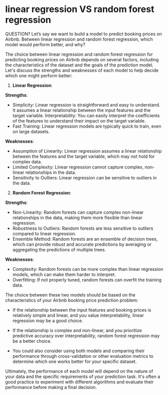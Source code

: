 # linear regression VS random forest regression
QUESTION? Let’s say we want to build a model to predict booking prices on Airbnb. Between linear regression and random forest regression, which model would perform better, and why?

The choice between linear regression and random forest regression for predicting booking prices on Airbnb depends on several factors, including the characteristics of the dataset and the goals of the prediction model. Let's discuss the strengths and weaknesses of each model to help decide which one might perform better:

1. **Linear Regression**:

**Strengths**:   

- Simplicity: Linear regression is straightforward and easy to understand. It assumes a linear relationship between the input features and the target variable.
Interpretability: You can easily interpret the coefficients of the features to understand their impact on the target variable.
- Fast Training: Linear regression models are typically quick to train, even on large datasets.   

**Weaknesses**:    


- Assumption of Linearity: Linear regression assumes a linear relationship between the features and the target variable, which may not hold for complex data.
-  Limited Complexity: Linear regression cannot capture complex, non-linear relationships in the data.
- Sensitivity to Outliers: Linear regression can be sensitive to outliers in the data.   

2. **Random Forest Regression**:

**Strengths**:   

- Non-Linearity: Random forests can capture complex non-linear relationships in the data, making them more flexible than linear regression.
- Robustness to Outliers: Random forests are less sensitive to outliers compared to linear regression.
- Ensemble Method: Random forests are an ensemble of decision trees, which can provide robust and accurate predictions by averaging or aggregating the predictions of multiple trees.   

**Weaknesses**:  

- Complexity: Random forests can be more complex than linear regression models, which can make them harder to interpret.
- Overfitting: If not properly tuned, random forests can overfit the training data. 

 
The choice between these two models should be based on the characteristics of your Airbnb booking price prediction problem:  

- If the relationship between the input features and booking prices is relatively simple and linear, and you value interpretability, linear regression may be a good choice.

- If the relationship is complex and non-linear, and you prioritize predictive accuracy over interpretability, random forest regression may be a better choice.

- You could also consider using both models and comparing their performance through cross-validation or other evaluation metrics to determine which one works better for your specific dataset.   


Ultimately, the performance of each model will depend on the nature of your data and the specific requirements of your prediction task. It's often a good practice to experiment with different algorithms and evaluate their performance before making a final decision.
